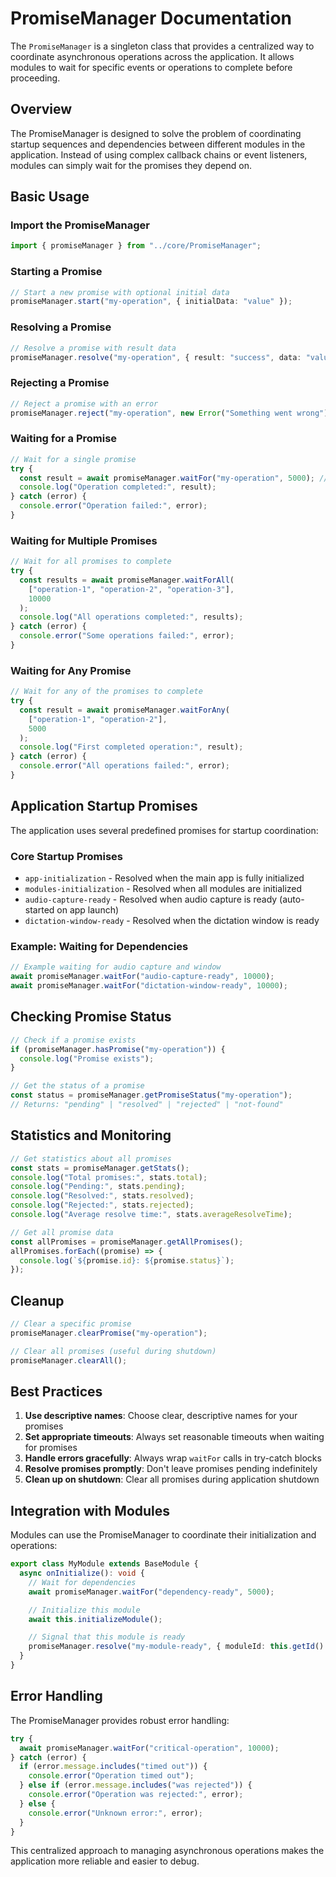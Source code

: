 # PromiseManager Documentation

The `PromiseManager` is a singleton class that provides a centralized way to coordinate asynchronous operations across the application. It allows modules to wait for specific events or operations to complete before proceeding.

## Overview

The PromiseManager is designed to solve the problem of coordinating startup sequences and dependencies between different modules in the application. Instead of using complex callback chains or event listeners, modules can simply wait for the promises they depend on.

## Basic Usage

### Import the PromiseManager

```typescript
import { promiseManager } from "../core/PromiseManager";
```

### Starting a Promise

```typescript
// Start a new promise with optional initial data
promiseManager.start("my-operation", { initialData: "value" });
```

### Resolving a Promise

```typescript
// Resolve a promise with result data
promiseManager.resolve("my-operation", { result: "success", data: "value" });
```

### Rejecting a Promise

```typescript
// Reject a promise with an error
promiseManager.reject("my-operation", new Error("Something went wrong"));
```

### Waiting for a Promise

```typescript
// Wait for a single promise
try {
  const result = await promiseManager.waitFor("my-operation", 5000); // 5 second timeout
  console.log("Operation completed:", result);
} catch (error) {
  console.error("Operation failed:", error);
}
```

### Waiting for Multiple Promises

```typescript
// Wait for all promises to complete
try {
  const results = await promiseManager.waitForAll(
    ["operation-1", "operation-2", "operation-3"],
    10000
  );
  console.log("All operations completed:", results);
} catch (error) {
  console.error("Some operations failed:", error);
}
```

### Waiting for Any Promise

```typescript
// Wait for any of the promises to complete
try {
  const result = await promiseManager.waitForAny(
    ["operation-1", "operation-2"],
    5000
  );
  console.log("First completed operation:", result);
} catch (error) {
  console.error("All operations failed:", error);
}
```

## Application Startup Promises

The application uses several predefined promises for startup coordination:

### Core Startup Promises

- `app-initialization` - Resolved when the main app is fully initialized
- `modules-initialization` - Resolved when all modules are initialized
- `audio-capture-ready` - Resolved when audio capture is ready (auto-started on app launch)
- `dictation-window-ready` - Resolved when the dictation window is ready

### Example: Waiting for Dependencies

```typescript
// Example waiting for audio capture and window
await promiseManager.waitFor("audio-capture-ready", 10000);
await promiseManager.waitFor("dictation-window-ready", 10000);
```

## Checking Promise Status

```typescript
// Check if a promise exists
if (promiseManager.hasPromise("my-operation")) {
  console.log("Promise exists");
}

// Get the status of a promise
const status = promiseManager.getPromiseStatus("my-operation");
// Returns: "pending" | "resolved" | "rejected" | "not-found"
```

## Statistics and Monitoring

```typescript
// Get statistics about all promises
const stats = promiseManager.getStats();
console.log("Total promises:", stats.total);
console.log("Pending:", stats.pending);
console.log("Resolved:", stats.resolved);
console.log("Rejected:", stats.rejected);
console.log("Average resolve time:", stats.averageResolveTime);

// Get all promise data
const allPromises = promiseManager.getAllPromises();
allPromises.forEach((promise) => {
  console.log(`${promise.id}: ${promise.status}`);
});
```

## Cleanup

```typescript
// Clear a specific promise
promiseManager.clearPromise("my-operation");

// Clear all promises (useful during shutdown)
promiseManager.clearAll();
```

## Best Practices

1. **Use descriptive names**: Choose clear, descriptive names for your promises
2. **Set appropriate timeouts**: Always set reasonable timeouts when waiting for promises
3. **Handle errors gracefully**: Always wrap `waitFor` calls in try-catch blocks
4. **Resolve promises promptly**: Don't leave promises pending indefinitely
5. **Clean up on shutdown**: Clear all promises during application shutdown

## Integration with Modules

Modules can use the PromiseManager to coordinate their initialization and operations:

```typescript
export class MyModule extends BaseModule {
  async onInitialize(): void {
    // Wait for dependencies
    await promiseManager.waitFor("dependency-ready", 5000);

    // Initialize this module
    await this.initializeModule();

    // Signal that this module is ready
    promiseManager.resolve("my-module-ready", { moduleId: this.getId() });
  }
}
```

## Error Handling

The PromiseManager provides robust error handling:

```typescript
try {
  await promiseManager.waitFor("critical-operation", 10000);
} catch (error) {
  if (error.message.includes("timed out")) {
    console.error("Operation timed out");
  } else if (error.message.includes("was rejected")) {
    console.error("Operation was rejected:", error);
  } else {
    console.error("Unknown error:", error);
  }
}
```

This centralized approach to managing asynchronous operations makes the application more reliable and easier to debug.

